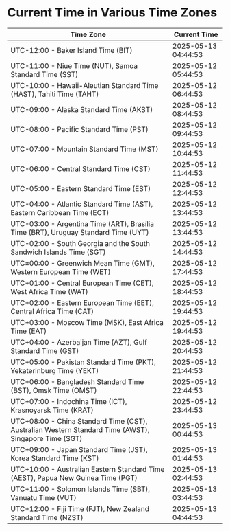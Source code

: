 # Current Time in Various Time Zones

| Time Zone | Current Time |
|-----------|--------------|
| UTC-12:00 - Baker Island Time (BIT) | 2025-05-13 04:44:53 |
| UTC-11:00 - Niue Time (NUT), Samoa Standard Time (SST) | 2025-05-12 05:44:53 |
| UTC-10:00 - Hawaii-Aleutian Standard Time (HAST), Tahiti Time (TAHT) | 2025-05-12 06:44:53 |
| UTC-09:00 - Alaska Standard Time (AKST) | 2025-05-12 08:44:53 |
| UTC-08:00 - Pacific Standard Time (PST) | 2025-05-12 09:44:53 |
| UTC-07:00 - Mountain Standard Time (MST) | 2025-05-12 10:44:53 |
| UTC-06:00 - Central Standard Time (CST) | 2025-05-12 11:44:53 |
| UTC-05:00 - Eastern Standard Time (EST) | 2025-05-12 12:44:53 |
| UTC-04:00 - Atlantic Standard Time (AST), Eastern Caribbean Time (ECT) | 2025-05-12 13:44:53 |
| UTC-03:00 - Argentina Time (ART), Brasília Time (BRT), Uruguay Standard Time (UYT) | 2025-05-12 13:44:53 |
| UTC-02:00 - South Georgia and the South Sandwich Islands Time (SGT) | 2025-05-12 14:44:53 |
| UTC±00:00 - Greenwich Mean Time (GMT), Western European Time (WET) | 2025-05-12 17:44:53 |
| UTC+01:00 - Central European Time (CET), West Africa Time (WAT) | 2025-05-12 18:44:53 |
| UTC+02:00 - Eastern European Time (EET), Central Africa Time (CAT) | 2025-05-12 19:44:53 |
| UTC+03:00 - Moscow Time (MSK), East Africa Time (EAT) | 2025-05-12 19:44:53 |
| UTC+04:00 - Azerbaijan Time (AZT), Gulf Standard Time (GST) | 2025-05-12 20:44:53 |
| UTC+05:00 - Pakistan Standard Time (PKT), Yekaterinburg Time (YEKT) | 2025-05-12 21:44:53 |
| UTC+06:00 - Bangladesh Standard Time (BST), Omsk Time (OMST) | 2025-05-12 22:44:53 |
| UTC+07:00 - Indochina Time (ICT), Krasnoyarsk Time (KRAT) | 2025-05-12 23:44:53 |
| UTC+08:00 - China Standard Time (CST), Australian Western Standard Time (AWST), Singapore Time (SGT) | 2025-05-13 00:44:53 |
| UTC+09:00 - Japan Standard Time (JST), Korea Standard Time (KST) | 2025-05-13 01:44:53 |
| UTC+10:00 - Australian Eastern Standard Time (AEST), Papua New Guinea Time (PGT) | 2025-05-13 02:44:53 |
| UTC+11:00 - Solomon Islands Time (SBT), Vanuatu Time (VUT) | 2025-05-13 03:44:53 |
| UTC+12:00 - Fiji Time (FJT), New Zealand Standard Time (NZST) | 2025-05-13 04:44:53 |
